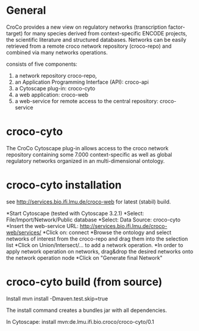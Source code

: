 General
=========
CroCo provides a new view on regulatory networks (transcription factor-target) for many species derived from context-specific ENCODE projects, the scientific literature and structured databases. Networks can be easily retrieved from a remote croco network repository (croco-repo) and combined via many networks operations.

consists of five components:

1. a network repository croco-repo,
2. an Application Programming Interface (API): croco-api
3. a Cytoscape plug-in: croco-cyto
4. a web application: croco-web
5. a web-service for remote access to the central repository: croco-service


croco-cyto
=========

The CroCo Cytoscape plug-in allows access to the croco network repository containing some 7.000 context-specific as well as global regulatory networks organized in an multi-dimensional ontology.

croco-cyto installation
=========
see http://services.bio.ifi.lmu.de/croco-web for latest (stabil) build.


*Start Cytoscape (tested with Cytoscape 3.2.1)
*Select: File/Import/Network/Public database
*Select: Data Source: croco-cyto
*Insert the web-service URL: http://services.bio.ifi.lmu.de/croco-web/services/
*Click on: connect
*Browse the ontology and select networks of interest from the croco-repo and drag them into the selection list
*Click on Union/Intersect/... to add a network operation.
*In order to apply network operation on networks, drag&drop the desired networks onto the network operation node
*Click on "Generate final Network"


croco-cyto build (from source)
=========

Install
mvn install -Dmaven.test.skip=true

The install command creates a bundles jar with all dependencies.

In Cytoscape:
install mvn:de.lmu.ifi.bio.croco/croco-cyto/0.1